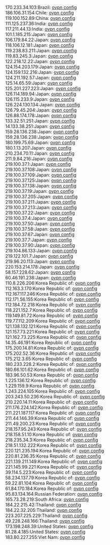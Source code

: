 170.233.34.103:Brazil: [ovpn config](vpn/170_233_34_103.ovpn)  
186.106.31.154:Chile: [ovpn config](vpn/186_106_31_154.ovpn)  
119.100.152.89:China: [ovpn config](vpn/119_100_152_89.ovpn)  
111.125.237.36:India: [ovpn config](vpn/111_125_237_36.ovpn)  
117.211.44.13:India: [ovpn config](vpn/117_211_44_13.ovpn)  
101.1.185.215:Japan: [ovpn config](vpn/101_1_185_215.ovpn)  
106.179.84.22:Japan: [ovpn config](vpn/106_179_84_22.ovpn)  
118.106.12.181:Japan: [ovpn config](vpn/118_106_12_181.ovpn)  
119.238.83.211:Japan: [ovpn config](vpn/119_238_83_211.ovpn)  
119.83.245.3:Japan: [ovpn config](vpn/119_83_245_3.ovpn)  
122.218.12.22:Japan: [ovpn config](vpn/122_218_12_22.ovpn)  
124.154.203.179:Japan: [ovpn config](vpn/124_154_203_179.ovpn)  
124.159.132.216:Japan: [ovpn config](vpn/124_159_132_216.ovpn)  
124.211.192.57:Japan: [ovpn config](vpn/124_211_192_57.ovpn)  
125.14.65.59:Japan: [ovpn config](vpn/125_14_65_59.ovpn)  
125.201.227.223:Japan: [ovpn config](vpn/125_201_227_223.ovpn)  
126.114.189.94:Japan: [ovpn config](vpn/126_114_189_94.ovpn)  
126.115.233.9:Japan: [ovpn config](vpn/126_115_233_9.ovpn)  
126.224.130.134:Japan: [ovpn config](vpn/126_224_130_134.ovpn)  
126.79.45.204:Japan: [ovpn config](vpn/126_79_45_204.ovpn)  
126.88.174.178:Japan: [ovpn config](vpn/126_88_174_178.ovpn)  
133.32.51.251:Japan: [ovpn config](vpn/133_32_51_251.ovpn)  
14.133.38.251:Japan: [ovpn config](vpn/14_133_38_251.ovpn)  
159.28.136.238:Japan: [ovpn config](vpn/159_28_136_238.ovpn)  
159.28.136.238:Japan: [ovpn config](vpn/159_28_136_238.ovpn)  
180.199.75.69:Japan: [ovpn config](vpn/180_199_75_69.ovpn)  
180.1.13.207:Japan: [ovpn config](vpn/180_1_13_207.ovpn)  
210.234.70.11:Japan: [ovpn config](vpn/210_234_70_11.ovpn)  
211.9.84.216:Japan: [ovpn config](vpn/211_9_84_216.ovpn)  
219.100.37.1:Japan: [ovpn config](vpn/219_100_37_1.ovpn)  
219.100.37.108:Japan: [ovpn config](vpn/219_100_37_108.ovpn)  
219.100.37.109:Japan: [ovpn config](vpn/219_100_37_109.ovpn)  
219.100.37.125:Japan: [ovpn config](vpn/219_100_37_125.ovpn)  
219.100.37.138:Japan: [ovpn config](vpn/219_100_37_138.ovpn)  
219.100.37.19:Japan: [ovpn config](vpn/219_100_37_19.ovpn)  
219.100.37.205:Japan: [ovpn config](vpn/219_100_37_205.ovpn)  
219.100.37.211:Japan: [ovpn config](vpn/219_100_37_211.ovpn)  
219.100.37.213:Japan: [ovpn config](vpn/219_100_37_213.ovpn)  
219.100.37.22:Japan: [ovpn config](vpn/219_100_37_22.ovpn)  
219.100.37.4:Japan: [ovpn config](vpn/219_100_37_4.ovpn)  
219.100.37.50:Japan: [ovpn config](vpn/219_100_37_50.ovpn)  
219.100.37.58:Japan: [ovpn config](vpn/219_100_37_58.ovpn)  
219.100.37.67:Japan: [ovpn config](vpn/219_100_37_67.ovpn)  
219.100.37.7:Japan: [ovpn config](vpn/219_100_37_7.ovpn)  
219.100.37.90:Japan: [ovpn config](vpn/219_100_37_90.ovpn)  
219.104.86.133:Japan: [ovpn config](vpn/219_104_86_133.ovpn)  
219.122.101.7:Japan: [ovpn config](vpn/219_122_101_7.ovpn)  
219.96.20.113:Japan: [ovpn config](vpn/219_96_20_113.ovpn)  
220.153.214.178:Japan: [ovpn config](vpn/220_153_214_178.ovpn)  
58.157.228.62:Japan: [ovpn config](vpn/58_157_228_62.ovpn)  
60.46.191.238:Japan: [ovpn config](vpn/60_46_191_238.ovpn)  
110.8.226.206:Korea Republic of: [ovpn config](vpn/110_8_226_206.ovpn)  
112.163.3.170:Korea Republic of: [ovpn config](vpn/112_163_3_170.ovpn)  
112.167.117.246:Korea Republic of: [ovpn config](vpn/112_167_117_246.ovpn)  
112.171.56.155:Korea Republic of: [ovpn config](vpn/112_171_56_155.ovpn)  
112.184.72.218:Korea Republic of: [ovpn config](vpn/112_184_72_218.ovpn)  
118.221.152.7:Korea Republic of: [ovpn config](vpn/118_221_152_7.ovpn)  
119.149.81.72:Korea Republic of: [ovpn config](vpn/119_149_81_72.ovpn)  
119.77.112.209:Korea Republic of: [ovpn config](vpn/119_77_112_209.ovpn)  
121.138.132.121:Korea Republic of: [ovpn config](vpn/121_138_132_121.ovpn)  
121.157.73.221:Korea Republic of: [ovpn config](vpn/121_157_73_221.ovpn)  
121.162.73.225:Korea Republic of: [ovpn config](vpn/121_162_73_225.ovpn)  
14.35.46.191:Korea Republic of: [ovpn config](vpn/14_35_46_191.ovpn)  
175.200.14.81:Korea Republic of: [ovpn config](vpn/175_200_14_81.ovpn)  
175.202.52.36:Korea Republic of: [ovpn config](vpn/175_202_52_36.ovpn)  
175.212.3.65:Korea Republic of: [ovpn config](vpn/175_212_3_65.ovpn)  
180.233.228.2:Korea Republic of: [ovpn config](vpn/180_233_228_2.ovpn)  
180.66.101.62:Korea Republic of: [ovpn config](vpn/180_66_101_62.ovpn)  
183.96.50.53:Korea Republic of: [ovpn config](vpn/183_96_50_53.ovpn)  
1.225.136.12:Korea Republic of: [ovpn config](vpn/1_225_136_12.ovpn)  
1.229.159.9:Korea Republic of: [ovpn config](vpn/1_229_159_9.ovpn)  
1.243.224.105:Korea Republic of: [ovpn config](vpn/1_243_224_105.ovpn)  
203.243.50.236:Korea Republic of: [ovpn config](vpn/203_243_50_236.ovpn)  
210.220.14.11:Korea Republic of: [ovpn config](vpn/210_220_14_11.ovpn)  
211.176.224.142:Korea Republic of: [ovpn config](vpn/211_176_224_142.ovpn)  
211.221.187.117:Korea Republic of: [ovpn config](vpn/211_221_187_117.ovpn)  
211.44.146.39:Korea Republic of: [ovpn config](vpn/211_44_146_39.ovpn)  
211.49.200.23:Korea Republic of: [ovpn config](vpn/211_49_200_23.ovpn)  
218.157.95.243:Korea Republic of: [ovpn config](vpn/218_157_95_243.ovpn)  
218.158.51.10:Korea Republic of: [ovpn config](vpn/218_158_51_10.ovpn)  
218.235.34.3:Korea Republic of: [ovpn config](vpn/218_235_34_3.ovpn)  
218.51.132.222:Korea Republic of: [ovpn config](vpn/218_51_132_222.ovpn)  
220.121.235.194:Korea Republic of: [ovpn config](vpn/220_121_235_194.ovpn)  
220.81.236.35:Korea Republic of: [ovpn config](vpn/220_81_236_35.ovpn)  
221.139.211.149:Korea Republic of: [ovpn config](vpn/221_139_211_149.ovpn)  
221.145.99.221:Korea Republic of: [ovpn config](vpn/221_145_99_221.ovpn)  
39.114.5.223:Korea Republic of: [ovpn config](vpn/39_114_5_223.ovpn)  
58.234.137.79:Korea Republic of: [ovpn config](vpn/58_234_137_79.ovpn)  
59.22.81.104:Korea Republic of: [ovpn config](vpn/59_22_81_104.ovpn)  
61.84.170.184:Korea Republic of: [ovpn config](vpn/61_84_170_184.ovpn)  
95.83.134.164:Russian Federation: [ovpn config](vpn/95_83_134_164.ovpn)  
165.73.28.219:South Africa: [ovpn config](vpn/165_73_28_219.ovpn)  
184.22.215.42:Thailand: [ovpn config](vpn/184_22_215_42.ovpn)  
184.22.32.205:Thailand: [ovpn config](vpn/184_22_32_205.ovpn)  
223.207.225.229:Thailand: [ovpn config](vpn/223_207_225_229.ovpn)  
49.228.248.166:Thailand: [ovpn config](vpn/49_228_248_166.ovpn)  
173.198.248.39:United States: [ovpn config](vpn/173_198_248_39.ovpn)  
81.28.4.185:United States: [ovpn config](vpn/81_28_4_185.ovpn)  
183.80.227.255:Viet Nam: [ovpn config](vpn/183_80_227_255.ovpn)  
